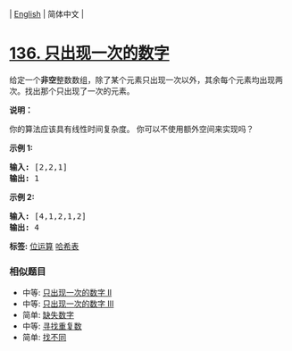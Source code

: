 | [English](README_EN.md) | 简体中文 |

# [136. 只出现一次的数字](https://leetcode-cn.com/problems/single-number)
<p>给定一个<strong>非空</strong>整数数组，除了某个元素只出现一次以外，其余每个元素均出现两次。找出那个只出现了一次的元素。</p>

<p><strong>说明：</strong></p>

<p>你的算法应该具有线性时间复杂度。 你可以不使用额外空间来实现吗？</p>

<p><strong>示例 1:</strong></p>

<pre><strong>输入:</strong> [2,2,1]
<strong>输出:</strong> 1
</pre>

<p><strong>示例&nbsp;2:</strong></p>

<pre><strong>输入:</strong> [4,1,2,1,2]
<strong>输出:</strong> 4</pre>

**标签:**  [位运算](https://leetcode-cn.com/tag/bit-manipulation) [哈希表](https://leetcode-cn.com/tag/hash-table) 
 ### 相似题目
- 中等:	[只出现一次的数字 II](https://leetcode-cn.com/problems/single-number-ii) 
- 中等:	[只出现一次的数字 III](https://leetcode-cn.com/problems/single-number-iii) 
- 简单:	[缺失数字](https://leetcode-cn.com/problems/missing-number) 
- 中等:	[寻找重复数](https://leetcode-cn.com/problems/find-the-duplicate-number) 
- 简单:	[找不同](https://leetcode-cn.com/problems/find-the-difference) 
